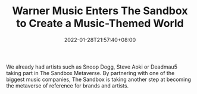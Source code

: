 ﻿---
title: "Warner Music Enters The Sandbox to Create a Music-Themed World"
date: 2022-01-28T21:57:40+08:00
lastmod: 2022-01-28T16:45:40+08:00
draft: false
authors: ["Edric"]
description: "We already had artists such as Snoop Dogg, Steve Aoki or Deadmau5 taking part in The Sandbox Metaverse. By partnering with one of the biggest music companies, The Sandbox is taking another step at becoming the metaverse of reference for brands and artists."
featuredImage: "warner-music-enters-the-sandbox-to-create-a-music-themed-world.jpg"
tags: ["Virtual World","Play to Earn"]
categories: ["news"]
news: ["Virtual World"]
weight: 
lightgallery: true
pinned: false
recommend: false
recommend1: false
---

We already had artists such as Snoop Dogg, Steve Aoki or Deadmau5 taking part in The Sandbox Metaverse. By partnering with one of the biggest music companies, The Sandbox is taking another step at becoming the metaverse of reference for brands and artists.

<!--more-->


